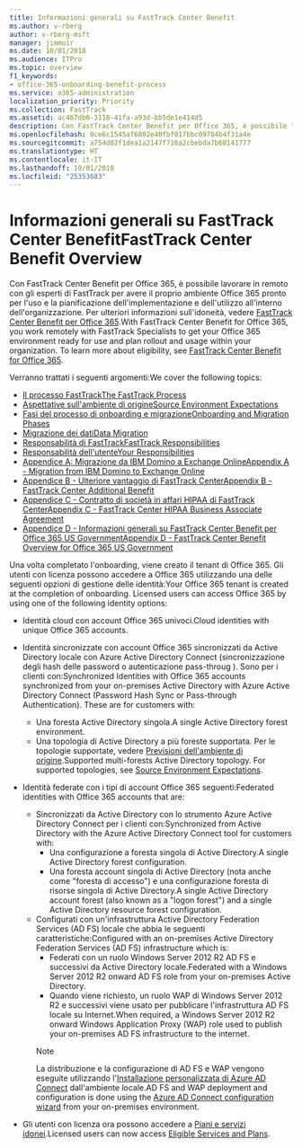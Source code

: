 ```yaml
---
title: Informazioni generali su FastTrack Center Benefit
ms.author: v-rberg
author: v-rberg-msft
manager: jimmuir
ms.date: 10/01/2018
ms.audience: ITPro
ms.topic: overview
f1_keywords:
- office-365-onboarding-benefit-process
ms.service: o365-administration
localization_priority: Priority
ms.collection: FastTrack
ms.assetid: ac467db0-3118-41fa-a93d-bb5de1e414d5
description: Con FastTrack Center Benefit per Office 365, è possibile lavorare in remoto con gli esperti di FastTrack per avere il proprio ambiente Office 365 pronto per l'uso e la pianificazione dell'implementazione e dell'utilizzo all'interno dell'organizzazione. Per ulteriori informazioni sull'idoneità, vedere FastTrack Center Benefit per Office 365.
ms.openlocfilehash: 0ce6c1545af6802e40fbf017bbc09784b4f31a4e
ms.sourcegitcommit: a754d02f1dea1a2147f716a2cbebda7b68141777
ms.translationtype: HT
ms.contentlocale: it-IT
ms.lasthandoff: 10/01/2018
ms.locfileid: "25353683"
---
```

# <a name="fasttrack-center-benefit-overview"></a><span data-ttu-id="f4275-104">Informazioni generali su FastTrack Center Benefit</span><span class="sxs-lookup"><span data-stu-id="f4275-104">FastTrack Center Benefit Overview</span></span>

<span data-ttu-id="f4275-p102">Con FastTrack Center Benefit per Office 365, è possibile lavorare in remoto con gli esperti di FastTrack per avere il proprio ambiente Office 365 pronto per l'uso e la pianificazione dell'implementazione e dell'utilizzo all'interno dell'organizzazione. Per ulteriori informazioni sull'idoneità, vedere [FastTrack Center Benefit per Office 365](O365-fasttrack-benefit-for-office-365.md).</span><span class="sxs-lookup"><span data-stu-id="f4275-p102">With FastTrack Center Benefit for Office 365, you work remotely with FastTrack Specialists to get your Office 365 environment ready for use and plan rollout and usage within your organization. To learn more about eligibility, see [FastTrack Center Benefit for Office 365](O365-fasttrack-benefit-for-office-365.md).</span></span>
  
<span data-ttu-id="f4275-107">Verranno trattati i seguenti argomenti:</span><span class="sxs-lookup"><span data-stu-id="f4275-107">We cover the following topics:</span></span>
- [<span data-ttu-id="f4275-108">Il processo FastTrack</span><span class="sxs-lookup"><span data-stu-id="f4275-108">The FastTrack Process</span></span>](O365-fasttrack-process.md) 
- [<span data-ttu-id="f4275-109">Aspettative sull'ambiente di origine</span><span class="sxs-lookup"><span data-stu-id="f4275-109">Source Environment Expectations</span></span>](O365-source-environment-expectations.md)
- [<span data-ttu-id="f4275-110">Fasi del processo di onboarding e migrazione</span><span class="sxs-lookup"><span data-stu-id="f4275-110">Onboarding and Migration Phases</span></span>](O365-onboarding-and-migration.md)
- [<span data-ttu-id="f4275-111">Migrazione dei dati</span><span class="sxs-lookup"><span data-stu-id="f4275-111">Data Migration</span></span>](O365-data-migration.md)
- [<span data-ttu-id="f4275-112">Responsabilità di FastTrack</span><span class="sxs-lookup"><span data-stu-id="f4275-112">FastTrack Responsibilities</span></span>](O365-fasttrack-responsibilities.md)
- [<span data-ttu-id="f4275-113">Responsabilità dell'utente</span><span class="sxs-lookup"><span data-stu-id="f4275-113">Your Responsibilities</span></span>](O365-your-responsibilities.md) 
- [<span data-ttu-id="f4275-114">Appendice A: Migrazione da IBM Domino a Exchange Online</span><span class="sxs-lookup"><span data-stu-id="f4275-114">Appendix A - Migration from IBM Domino to Exchange Online</span></span>](O365-from-ibm-domino-to-exchange-online.md)
- [<span data-ttu-id="f4275-115">Appendice B - Ulteriore vantaggio di FastTrack Center</span><span class="sxs-lookup"><span data-stu-id="f4275-115">Appendix B - FastTrack Center Additional Benefit</span></span>](O365-fasttrack-additional-benefits.md)
- [<span data-ttu-id="f4275-116">Appendice C - Contratto di società in affari HIPAA di FastTrack Center</span><span class="sxs-lookup"><span data-stu-id="f4275-116">Appendix C - FastTrack Center HIPAA Business Associate Agreement</span></span>](O365-hipaa-business-associate-agreement.md)
- [<span data-ttu-id="f4275-117">Appendice D - Informazioni generali su FastTrack Center Benefit per Office 365 US Government</span><span class="sxs-lookup"><span data-stu-id="f4275-117">Appendix D - FastTrack Center Benefit Overview for Office 365 US Government</span></span>](US-Gov-appendix-overview.md)
    
<span data-ttu-id="f4275-p103">Una volta completato l'onboarding, viene creato il tenant di Office 365. Gli utenti con licenza possono accedere a Office 365 utilizzando una delle seguenti opzioni di gestione delle identità:</span><span class="sxs-lookup"><span data-stu-id="f4275-p103">Your Office 365 tenant is created at the completion of onboarding. Licensed users can access Office 365 by using one of the following identity options:</span></span>
- <span data-ttu-id="f4275-120">Identità cloud con account Office 365 univoci.</span><span class="sxs-lookup"><span data-stu-id="f4275-120">Cloud identities with unique Office 365 accounts.</span></span>
- <span data-ttu-id="f4275-p104">Identità sincronizzate con account Office 365 sincronizzati da Active Directory locale con Azure Active Directory Connect (sincronizzazione degli hash delle password o autenticazione pass-throug ). Sono per i clienti con:</span><span class="sxs-lookup"><span data-stu-id="f4275-p104">Synchronized Identities with Office 365 accounts synchronized from your on-premises Active Directory with Azure Active Directory Connect (Password Hash Sync or Pass-through Authentication). These are for customers with:</span></span>
  - <span data-ttu-id="f4275-123">Una foresta Active Directory singola.</span><span class="sxs-lookup"><span data-stu-id="f4275-123">A single Active Directory forest environment.</span></span>
  - <span data-ttu-id="f4275-p105">Una topologia di Active Directory a più foreste supportata. Per le topologie supportate, vedere [Previsioni dell'ambiente di origine](O365-source-environment-expectations.md).</span><span class="sxs-lookup"><span data-stu-id="f4275-p105">Supported multi-forests Active Directory topology. For supported topologies, see [Source Environment Expectations](O365-source-environment-expectations.md).</span></span>
- <span data-ttu-id="f4275-126">Identità federate con i tipi di account Office 365 seguenti:</span><span class="sxs-lookup"><span data-stu-id="f4275-126">Federated identities with Office 365 accounts that are:</span></span>
  - <span data-ttu-id="f4275-127">Sincronizzati da Active Directory con lo strumento Azure Active Directory Connect per i clienti con:</span><span class="sxs-lookup"><span data-stu-id="f4275-127">Synchronized from Active Directory with the Azure Active Directory Connect tool for customers with:</span></span>
      - <span data-ttu-id="f4275-128">Una configurazione a foresta singola di Active Directory.</span><span class="sxs-lookup"><span data-stu-id="f4275-128">A single Active Directory forest configuration.</span></span>
      - <span data-ttu-id="f4275-129">Una foresta account singola di Active Directory (nota anche come "foresta di accesso") e una configurazione foresta di risorse singola di Active Directory.</span><span class="sxs-lookup"><span data-stu-id="f4275-129">A single Active Directory account forest (also known as a "logon forest") and a single Active Directory resource forest configuration.</span></span>
  - <span data-ttu-id="f4275-130">Configurati con un'infrastruttura Active Directory Federation Services (AD FS) locale che abbia le seguenti caratteristiche:</span><span class="sxs-lookup"><span data-stu-id="f4275-130">Configured with an on-premises Active Directory Federation Services (AD FS) infrastructure which is:</span></span>
      - <span data-ttu-id="f4275-131">Federati con un ruolo Windows Server 2012 R2 AD FS e successivi da Active Directory locale.</span><span class="sxs-lookup"><span data-stu-id="f4275-131">Federated with a Windows Server 2012 R2 onward AD FS role from your on-premises Active Directory.</span></span>
      - <span data-ttu-id="f4275-132">Quando viene richiesto, un ruolo WAP di Windows Server 2012 R2 e successivi viene usato per pubblicare l'infrastruttura AD FS locale su Internet.</span><span class="sxs-lookup"><span data-stu-id="f4275-132">When required, a Windows Server 2012 R2 onward Windows Application Proxy (WAP) role used to publish your on-premises AD FS infrastructure to the internet.</span></span>
    > [!NOTE]
    > <span data-ttu-id="f4275-133">La distribuzione e la configurazione di AD FS e WAP vengono eseguite utilizzando l'[Installazione personalizzata di Azure AD Connect](https://go.microsoft.com/fwlink/?linkid=844794) dall'ambiente locale.</span><span class="sxs-lookup"><span data-stu-id="f4275-133">AD FS and WAP deployment and configuration is done using the [Azure AD Connect configuration wizard](https://go.microsoft.com/fwlink/?linkid=844794) from your on-premises environment.</span></span> 
  
- <span data-ttu-id="f4275-134">Gli utenti con licenza ora possono accedere a [Piani e servizi idonei](O365-eligible-services-and-plans.md).</span><span class="sxs-lookup"><span data-stu-id="f4275-134">Licensed users can now access [Eligible Services and Plans](O365-eligible-services-and-plans.md).</span></span>
    

 
